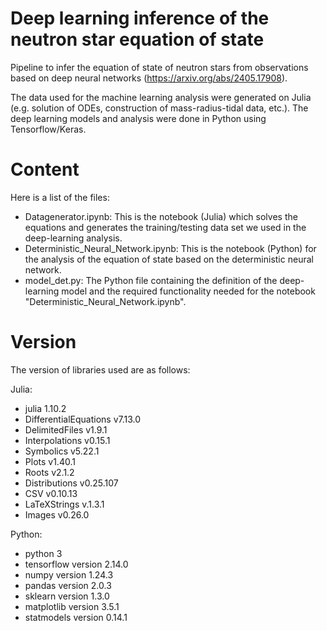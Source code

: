 # Deep learning inference of the neutron star equation of state
 Pipeline to infer the equation of state of neutron stars from observations based on deep neural networks (https://arxiv.org/abs/2405.17908).

The data used for the machine learning analysis were generated on Julia (e.g. solution of ODEs, construction of mass-radius-tidal data, etc.). The deep learning models and analysis were done in Python using Tensorflow/Keras.

# Content
Here is a list of the files:
- Datagenerator.ipynb: This is the notebook (Julia) which solves the equations and generates the training/testing data set we used in the deep-learning analysis.
- Deterministic_Neural_Network.ipynb: This is the notebook (Python) for the analysis of the equation of state based on the deterministic neural network.
- model_det.py: The Python file containing the definition of the deep-learning model and the required functionality needed for the notebook "Deterministic_Neural_Network.ipynb".

# Version
The version of libraries used are as follows:

Julia:
- julia 1.10.2
- DifferentialEquations v7.13.0
- DelimitedFiles v1.9.1
- Interpolations v0.15.1
- Symbolics v5.22.1
- Plots v1.40.1
- Roots v2.1.2
- Distributions v0.25.107
- CSV v0.10.13
- LaTeXStrings v.1.3.1
- Images v0.26.0

Python:
- python 3
- tensorflow version 2.14.0
- numpy version 1.24.3
- pandas version 2.0.3
- sklearn version 1.3.0
- matplotlib version 3.5.1
- statmodels version 0.14.1 
